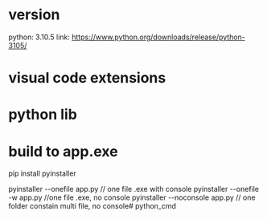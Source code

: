 # version
python: 3.10.5
link: https://www.python.org/downloads/release/python-3105/

# visual code extensions


# python lib



# build to app.exe
pip install pyinstaller

pyinstaller --onefile app.py // one file .exe with console
pyinstaller --onefile -w app.py //one file .exe, no console
pyinstaller --noconsole app.py // one folder constain multi file, no console# python_cmd
